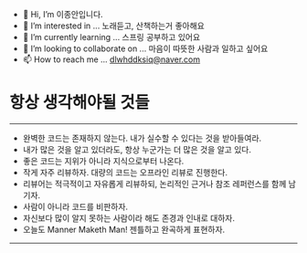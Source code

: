 - 👋 Hi, I’m 이종안입니다.
- 👀 I’m interested in ... 노래듣고, 산책하는거 좋아해요
- 🌱 I’m currently learning ... 스프링 공부하고 있어요 
- 💞️ I’m looking to collaborate on ... 마음이 따뜻한 사람과 일하고 싶어요
- 📫 How to reach me ... dlwhddksiq@naver.com

# 항상 생각해야될 것들 
--------------------
- 완벽한 코드는 존재하지 않는다. 내가 실수할 수 있다는 것을 받아들여라.
- 내가 많은 것을 알고 있더라도, 항상 누군가는 더 많은 것을 알고 있다.
- 좋은 코드는 지위가 아니라 지식으로부터 나온다.
- 작게 자주 리뷰하자. 대량의 코드는 오프라인 리뷰로 진행한다.
- 리뷰어는 적극적이고 자유롭게 리뷰하되, 논리적인 근거나 참조 레퍼런스를 함께 남기자.
- 사람이 아니라 코드를 비판하자.
- 자신보다 많이 알지 못하는 사람이라 해도 존경과 인내로 대하자.
- 오늘도 Manner Maketh Man! 젠틀하고 완곡하게 표현하자.
------------------------------
